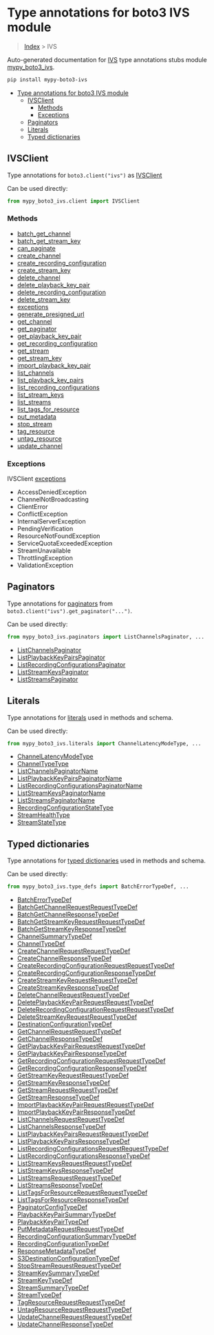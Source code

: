 # Type annotations for boto3 IVS module

> [Index](..) > IVS

Auto-generated documentation for
[IVS](https://boto3.amazonaws.com/v1/documentation/api/latest/reference/services/ivs.html#IVS)
type annotations stubs module
[mypy_boto3_ivs](https://pypi.org/project/mypy-boto3-ivs/).

```bash
pip install mypy-boto3-ivs
```

- [Type annotations for boto3 IVS module](#type-annotations-for-boto3-ivs-module)
  - [IVSClient](#ivsclient)
    - [Methods](#methods)
    - [Exceptions](#exceptions)
  - [Paginators](#paginators)
  - [Literals](#literals)
  - [Typed dictionaries](#typed-dictionaries)

## IVSClient

Type annotations for `boto3.client("ivs")` as [IVSClient](./client.md)

Can be used directly:

```python
from mypy_boto3_ivs.client import IVSClient
```

### Methods

- [batch_get_channel](./client.md#batch_get_channel)
- [batch_get_stream_key](./client.md#batch_get_stream_key)
- [can_paginate](./client.md#can_paginate)
- [create_channel](./client.md#create_channel)
- [create_recording_configuration](./client.md#create_recording_configuration)
- [create_stream_key](./client.md#create_stream_key)
- [delete_channel](./client.md#delete_channel)
- [delete_playback_key_pair](./client.md#delete_playback_key_pair)
- [delete_recording_configuration](./client.md#delete_recording_configuration)
- [delete_stream_key](./client.md#delete_stream_key)
- [exceptions](./client.md#exceptions)
- [generate_presigned_url](./client.md#generate_presigned_url)
- [get_channel](./client.md#get_channel)
- [get_paginator](./client.md#get_paginator)
- [get_playback_key_pair](./client.md#get_playback_key_pair)
- [get_recording_configuration](./client.md#get_recording_configuration)
- [get_stream](./client.md#get_stream)
- [get_stream_key](./client.md#get_stream_key)
- [import_playback_key_pair](./client.md#import_playback_key_pair)
- [list_channels](./client.md#list_channels)
- [list_playback_key_pairs](./client.md#list_playback_key_pairs)
- [list_recording_configurations](./client.md#list_recording_configurations)
- [list_stream_keys](./client.md#list_stream_keys)
- [list_streams](./client.md#list_streams)
- [list_tags_for_resource](./client.md#list_tags_for_resource)
- [put_metadata](./client.md#put_metadata)
- [stop_stream](./client.md#stop_stream)
- [tag_resource](./client.md#tag_resource)
- [untag_resource](./client.md#untag_resource)
- [update_channel](./client.md#update_channel)

### Exceptions

IVSClient [exceptions](./client.md#exceptions)

- AccessDeniedException
- ChannelNotBroadcasting
- ClientError
- ConflictException
- InternalServerException
- PendingVerification
- ResourceNotFoundException
- ServiceQuotaExceededException
- StreamUnavailable
- ThrottlingException
- ValidationException

## Paginators

Type annotations for [paginators](./paginators.md) from
`boto3.client("ivs").get_paginator("...")`.

Can be used directly:

```python
from mypy_boto3_ivs.paginators import ListChannelsPaginator, ...
```

- [ListChannelsPaginator](./paginators.md#listchannelspaginator)
- [ListPlaybackKeyPairsPaginator](./paginators.md#listplaybackkeypairspaginator)
- [ListRecordingConfigurationsPaginator](./paginators.md#listrecordingconfigurationspaginator)
- [ListStreamKeysPaginator](./paginators.md#liststreamkeyspaginator)
- [ListStreamsPaginator](./paginators.md#liststreamspaginator)

## Literals

Type annotations for [literals](./literals.md) used in methods and schema.

Can be used directly:

```python
from mypy_boto3_ivs.literals import ChannelLatencyModeType, ...
```

- [ChannelLatencyModeType](./literals.md#channellatencymodetype)
- [ChannelTypeType](./literals.md#channeltypetype)
- [ListChannelsPaginatorName](./literals.md#listchannelspaginatorname)
- [ListPlaybackKeyPairsPaginatorName](./literals.md#listplaybackkeypairspaginatorname)
- [ListRecordingConfigurationsPaginatorName](./literals.md#listrecordingconfigurationspaginatorname)
- [ListStreamKeysPaginatorName](./literals.md#liststreamkeyspaginatorname)
- [ListStreamsPaginatorName](./literals.md#liststreamspaginatorname)
- [RecordingConfigurationStateType](./literals.md#recordingconfigurationstatetype)
- [StreamHealthType](./literals.md#streamhealthtype)
- [StreamStateType](./literals.md#streamstatetype)

## Typed dictionaries

Type annotations for [typed dictionaries](./type_defs.md) used in methods and
schema.

Can be used directly:

```python
from mypy_boto3_ivs.type_defs import BatchErrorTypeDef, ...
```

- [BatchErrorTypeDef](./type_defs.md#batcherrortypedef)
- [BatchGetChannelRequestRequestTypeDef](./type_defs.md#batchgetchannelrequestrequesttypedef)
- [BatchGetChannelResponseTypeDef](./type_defs.md#batchgetchannelresponsetypedef)
- [BatchGetStreamKeyRequestRequestTypeDef](./type_defs.md#batchgetstreamkeyrequestrequesttypedef)
- [BatchGetStreamKeyResponseTypeDef](./type_defs.md#batchgetstreamkeyresponsetypedef)
- [ChannelSummaryTypeDef](./type_defs.md#channelsummarytypedef)
- [ChannelTypeDef](./type_defs.md#channeltypedef)
- [CreateChannelRequestRequestTypeDef](./type_defs.md#createchannelrequestrequesttypedef)
- [CreateChannelResponseTypeDef](./type_defs.md#createchannelresponsetypedef)
- [CreateRecordingConfigurationRequestRequestTypeDef](./type_defs.md#createrecordingconfigurationrequestrequesttypedef)
- [CreateRecordingConfigurationResponseTypeDef](./type_defs.md#createrecordingconfigurationresponsetypedef)
- [CreateStreamKeyRequestRequestTypeDef](./type_defs.md#createstreamkeyrequestrequesttypedef)
- [CreateStreamKeyResponseTypeDef](./type_defs.md#createstreamkeyresponsetypedef)
- [DeleteChannelRequestRequestTypeDef](./type_defs.md#deletechannelrequestrequesttypedef)
- [DeletePlaybackKeyPairRequestRequestTypeDef](./type_defs.md#deleteplaybackkeypairrequestrequesttypedef)
- [DeleteRecordingConfigurationRequestRequestTypeDef](./type_defs.md#deleterecordingconfigurationrequestrequesttypedef)
- [DeleteStreamKeyRequestRequestTypeDef](./type_defs.md#deletestreamkeyrequestrequesttypedef)
- [DestinationConfigurationTypeDef](./type_defs.md#destinationconfigurationtypedef)
- [GetChannelRequestRequestTypeDef](./type_defs.md#getchannelrequestrequesttypedef)
- [GetChannelResponseTypeDef](./type_defs.md#getchannelresponsetypedef)
- [GetPlaybackKeyPairRequestRequestTypeDef](./type_defs.md#getplaybackkeypairrequestrequesttypedef)
- [GetPlaybackKeyPairResponseTypeDef](./type_defs.md#getplaybackkeypairresponsetypedef)
- [GetRecordingConfigurationRequestRequestTypeDef](./type_defs.md#getrecordingconfigurationrequestrequesttypedef)
- [GetRecordingConfigurationResponseTypeDef](./type_defs.md#getrecordingconfigurationresponsetypedef)
- [GetStreamKeyRequestRequestTypeDef](./type_defs.md#getstreamkeyrequestrequesttypedef)
- [GetStreamKeyResponseTypeDef](./type_defs.md#getstreamkeyresponsetypedef)
- [GetStreamRequestRequestTypeDef](./type_defs.md#getstreamrequestrequesttypedef)
- [GetStreamResponseTypeDef](./type_defs.md#getstreamresponsetypedef)
- [ImportPlaybackKeyPairRequestRequestTypeDef](./type_defs.md#importplaybackkeypairrequestrequesttypedef)
- [ImportPlaybackKeyPairResponseTypeDef](./type_defs.md#importplaybackkeypairresponsetypedef)
- [ListChannelsRequestRequestTypeDef](./type_defs.md#listchannelsrequestrequesttypedef)
- [ListChannelsResponseTypeDef](./type_defs.md#listchannelsresponsetypedef)
- [ListPlaybackKeyPairsRequestRequestTypeDef](./type_defs.md#listplaybackkeypairsrequestrequesttypedef)
- [ListPlaybackKeyPairsResponseTypeDef](./type_defs.md#listplaybackkeypairsresponsetypedef)
- [ListRecordingConfigurationsRequestRequestTypeDef](./type_defs.md#listrecordingconfigurationsrequestrequesttypedef)
- [ListRecordingConfigurationsResponseTypeDef](./type_defs.md#listrecordingconfigurationsresponsetypedef)
- [ListStreamKeysRequestRequestTypeDef](./type_defs.md#liststreamkeysrequestrequesttypedef)
- [ListStreamKeysResponseTypeDef](./type_defs.md#liststreamkeysresponsetypedef)
- [ListStreamsRequestRequestTypeDef](./type_defs.md#liststreamsrequestrequesttypedef)
- [ListStreamsResponseTypeDef](./type_defs.md#liststreamsresponsetypedef)
- [ListTagsForResourceRequestRequestTypeDef](./type_defs.md#listtagsforresourcerequestrequesttypedef)
- [ListTagsForResourceResponseTypeDef](./type_defs.md#listtagsforresourceresponsetypedef)
- [PaginatorConfigTypeDef](./type_defs.md#paginatorconfigtypedef)
- [PlaybackKeyPairSummaryTypeDef](./type_defs.md#playbackkeypairsummarytypedef)
- [PlaybackKeyPairTypeDef](./type_defs.md#playbackkeypairtypedef)
- [PutMetadataRequestRequestTypeDef](./type_defs.md#putmetadatarequestrequesttypedef)
- [RecordingConfigurationSummaryTypeDef](./type_defs.md#recordingconfigurationsummarytypedef)
- [RecordingConfigurationTypeDef](./type_defs.md#recordingconfigurationtypedef)
- [ResponseMetadataTypeDef](./type_defs.md#responsemetadatatypedef)
- [S3DestinationConfigurationTypeDef](./type_defs.md#s3destinationconfigurationtypedef)
- [StopStreamRequestRequestTypeDef](./type_defs.md#stopstreamrequestrequesttypedef)
- [StreamKeySummaryTypeDef](./type_defs.md#streamkeysummarytypedef)
- [StreamKeyTypeDef](./type_defs.md#streamkeytypedef)
- [StreamSummaryTypeDef](./type_defs.md#streamsummarytypedef)
- [StreamTypeDef](./type_defs.md#streamtypedef)
- [TagResourceRequestRequestTypeDef](./type_defs.md#tagresourcerequestrequesttypedef)
- [UntagResourceRequestRequestTypeDef](./type_defs.md#untagresourcerequestrequesttypedef)
- [UpdateChannelRequestRequestTypeDef](./type_defs.md#updatechannelrequestrequesttypedef)
- [UpdateChannelResponseTypeDef](./type_defs.md#updatechannelresponsetypedef)
